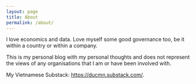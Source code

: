 ```yaml
---
layout: page
title: About
permalink: /about/
---
```


I love economics and data. Love myself some good governance too, be it within a country or within a company.

This is my personal blog with my personal thoughts and does not represent the views of any organisations that I am or have been involved with.

My Vietnamese Substack: https://ducmn.substack.com/.


